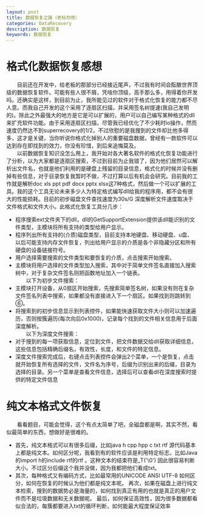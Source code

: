 ```yaml
---
layout: post
title: 数据恢复之路（老帖勿喷）
categories: DataRecovery
description: 数据恢复
keywords: 数据恢复
---
```


# 格式化数据恢复感想

&emsp;&emsp;目前还在开发中，给老板的那部分已经接近尾声，不过我有时间会酝酿世界顶级的数据恢复软件。可能有些人很不屑，凭啥你顶级，高手那么多，用得着你开发吗。还确实是这样，到目前为止，我所能见过的软件对于格式化恢复的能力都不尽人意。而我自己开发的这个采用了逐扇区扫描，并采用签名树提速(我自己发明的)。除此之外最强大的地方是它是可以扩展的，用户可以自己编写某种格式的dll来扩充软件功能。由于采用逐扇区扫描，尽管我已经优化了不少耗时io操作，然而速度仍然达不到superrecovery的1/2，不过欣慰的是我搜到的文件却比他多得多，这才是关键，当你听说你格式化掉别人的重要磁盘数据，曾经有一款软件可以达到存在即找到的效力，你没有珍惜，到后来追悔莫及。  
&emsp;&emsp;以前数据恢复知识没怎么用上，我开始对各大著名软件的格式化恢复功能进行了分析，以为大家都是逐扇区搜索，不过到目前为止我错了，因为他们居然可以解析出文件名，也就是他们利用的是硬盘上残留的目录信息，格式化的时候并没有删掉有些信息，对于目录恢复我暂时不做，不过打算以后有机会会研究。目前我的工作就是解析doc xls ppt pdf docx pptx xlsx这7种格式，然后做一个可以扩展的工具。我的这个工具无论未来多少人为特定格式编写dll给我的程序用，都不会有很大的性能损耗。目前的初步磁盘文件查找速度为30s/G 深度解析文件速度取决于文件格式和文件大小。此格式化恢复工具分几步：
* 程序搜索ext文件夹下的dll，dll的GetSupportExtension提供该dll能识别的文件类型，主模块将所有支持的类型给用户显示。
* 程序列出所有支持的(介质)磁盘类型，目前支持本地硬盘、移动硬盘、u盘、以后可能支持内存文件恢复，列出给用户显示的介质是各个非隐藏分区和所有硬盘的设备链接符号。
* 用户选择需要搜索的文件类型和要恢复的介质，点击搜索开始搜索。
* 主模块将用户选择的文件类型加入搜索，其中对于简单文件签名直接加入搜索树中，对于复杂文件签名则把函数地址加入一个链表。  
&emsp;&emsp;以下为初步文件搜索：
* 主模块打开设备，从0扇区开始搜索，先搜索简单签名树，如果没有则在复杂文件签名列表中搜索，如果都没有直接进入下一个扇区。如果找到则跳转到⑥。
* 将搜索到的初步信息显示到列表控件，如果能快速获取文件大小则可以加速遍历，否则按簇遍历(每次向后0x1000)，记录每个找到的文件相关信息用于后面深度解析。  
&emsp;&emsp;以下为深度文件搜索：
* 对于搜到的每一项获取信息，定位到文件，把文件数据交给dll获取详细信息，这些信息包括精确后缀名，有效性，长度，和文件的特定信息。
* 深度文件搜索完成后，右键点击列表控件会弹出2个菜单，一个是恢复，点击就开始恢复所有选择的文件，文件名为序号，后缀为识别出来的后缀，目录为选择的目录。另一个菜单是查看文件信息，选择后可以查看dll在深度搜索时提供的特定文件信息

# 纯文本格式文件恢复

&emsp;&emsp;看看题目，可能会觉得，这个有点太简单了吧，全磁盘都是啊，其实不然，看似最简单的东西，想做好是很难的。
* 首先，纯文本格式可以有很多后缀，比如java h cpp hpp c txt rtf 源代码基本上都是纯文本。如何区分呢，我看到有的软件应该是利用特定标志，比如Java的import h的include rtf的rtf 。这种文本的结束符是_T('\0') 因此很容易判断大小。不过区分后缀这个我并没做，因为我都把他们看成txt。
* 其次，每种格式又有编码方式，比如最常用的UNICODE ANSI UTF-8 如何区分，如何在恢复的时候认为他们都是纯文本呢。
再次，如果在磁盘上进行纯文本检索，搜到的数据势必是海量的，如何找到真正有用的也就是真正的用户文件而不是垃圾数据和无关数据呢。
最后，如何保证高效性，因为很多数据都看似合法的，每簇都要进入txt的循环判断，如何能最大程度保证效率

